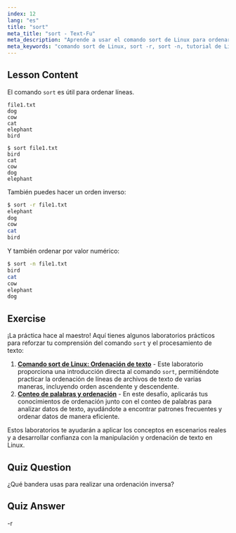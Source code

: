 ```yaml
---
index: 12
lang: "es"
title: "sort"
meta_title: "sort - Text-Fu"
meta_description: "Aprende a usar el comando sort de Linux para ordenar archivos de texto. Descubre opciones como la ordenación inversa y numérica. ¡Mejora tus habilidades en la línea de comandos de Linux!"
meta_keywords: "comando sort de Linux, sort -r, sort -n, tutorial de Linux, línea de comandos, Linux para principiantes, guía de sort"
---
```


## Lesson Content

El comando `sort` es útil para ordenar líneas.

```plaintext
file1.txt
dog
cow
cat
elephant
bird

$ sort file1.txt
bird
cat
cow
dog
elephant
```

También puedes hacer un orden inverso:

```bash
$ sort -r file1.txt
elephant
dog
cow
cat
bird
```

Y también ordenar por valor numérico:

```bash
$ sort -n file1.txt
bird
cat
cow
elephant
dog
```

## Exercise

¡La práctica hace al maestro! Aquí tienes algunos laboratorios prácticos para reforzar tu comprensión del comando `sort` y el procesamiento de texto:

1. **[Comando sort de Linux: Ordenación de texto](https://labex.io/es/labs/linux-linux-sort-command-text-sorting-219196)** - Este laboratorio proporciona una introducción directa al comando `sort`, permitiéndote practicar la ordenación de líneas de archivos de texto de varias maneras, incluyendo orden ascendente y descendente.
2. **[Conteo de palabras y ordenación](https://labex.io/es/labs/linux-word-count-and-sorting-388125)** - En este desafío, aplicarás tus conocimientos de ordenación junto con el conteo de palabras para analizar datos de texto, ayudándote a encontrar patrones frecuentes y ordenar datos de manera eficiente.

Estos laboratorios te ayudarán a aplicar los conceptos en escenarios reales y a desarrollar confianza con la manipulación y ordenación de texto en Linux.

## Quiz Question

¿Qué bandera usas para realizar una ordenación inversa?

## Quiz Answer

-r
